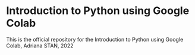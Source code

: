 # Introduction to Python using Google Colab

This is the official repository for the Introduction to Python using Google Colab, Adriana STAN, 2022
